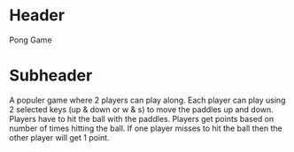 # Header
Pong Game

# Subheader
A populer game where 2 players can play along. Each player can play using 2 selected keys (up & down or w & s) to move the paddles up and down.
Players have to hit the ball with the paddles. Players get points based on number of times hitting the ball.
If one player misses to hit the ball then the other player will get 1 point. 
